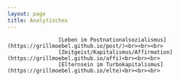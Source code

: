 ```yaml
---
layout: page
title: Analytisches
---
```


                    [Leben im Postnationalsozialismus](https://grillmoebel.github.io/post/)<br><br><br>
                    [Zeitgeist/Kapitalismus/Affirmation](https://grillmoebel.github.io/affi)<br><br><br>
                    [Elternsein im Turbokapitalismus](https://grillmoebel.github.io/elte)<br><br><br>



